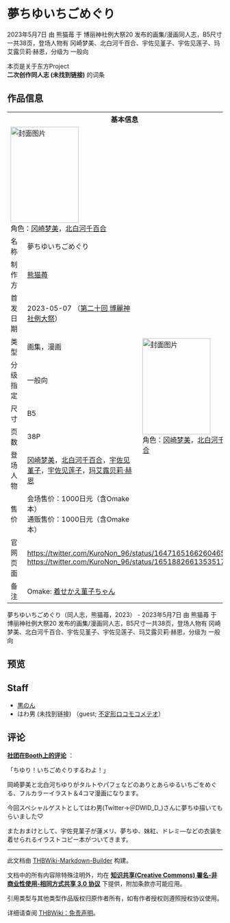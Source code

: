 # 夢ちゆいちごめぐり

<!-- source html: G:\repos\THBWiki-Markdown-Builder\THBWikiMarkdown\Temp\main\8\83\ns0%3A%E5%A4%A2%E3%81%A1%E3%82%86%E3%81%84%E3%81%A1%E3%81%94%E3%82%81%E3%81%90%E3%82%8A.html -->

2023年5月7日 由 熊猫苺 于 博丽神社例大祭20 发布的画集/漫画同人志，B5尺寸一共38页，登场人物有 冈崎梦美、北白河千百合、宇佐见堇子、宇佐见莲子、玛艾露贝莉·赫恩，分级为 一般向

本页是关于东方Project  
 **二次创作同人志 (未找到链接)** 的词条
## 作品信息

<table><tbody><tr><th colspan="3">基本信息</th></tr><tr><td class="cover-artwork-mobile" colspan="2"><a href="./文件-夢ちゆいちごめぐり封面.jpg.md" class="image" title="封面图片"><img alt="封面图片" src="https://upload.thwiki.cc/thumb/5/5d/%E5%A4%A2%E3%81%A1%E3%82%86%E3%81%84%E3%81%A1%E3%81%94%E3%82%81%E3%81%90%E3%82%8A%E5%B0%81%E9%9D%A2.jpg/159px-%E5%A4%A2%E3%81%A1%E3%82%86%E3%81%84%E3%81%A1%E3%81%94%E3%82%81%E3%81%90%E3%82%8A%E5%B0%81%E9%9D%A2.jpg" decoding="async" loading="lazy" width="159" height="224" srcset="https://upload.thwiki.cc/thumb/5/5d/%E5%A4%A2%E3%81%A1%E3%82%86%E3%81%84%E3%81%A1%E3%81%94%E3%82%81%E3%81%90%E3%82%8A%E5%B0%81%E9%9D%A2.jpg/238px-%E5%A4%A2%E3%81%A1%E3%82%86%E3%81%84%E3%81%A1%E3%81%94%E3%82%81%E3%81%90%E3%82%8A%E5%B0%81%E9%9D%A2.jpg 1.5x, https://upload.thwiki.cc/thumb/5/5d/%E5%A4%A2%E3%81%A1%E3%82%86%E3%81%84%E3%81%A1%E3%81%94%E3%82%81%E3%81%90%E3%82%8A%E5%B0%81%E9%9D%A2.jpg/317px-%E5%A4%A2%E3%81%A1%E3%82%86%E3%81%84%E3%81%A1%E3%81%94%E3%82%81%E3%81%90%E3%82%8A%E5%B0%81%E9%9D%A2.jpg 2x" data-file-width="1076" data-file-height="1518"></a><div class="cover-char">角色：<a href="./冈崎梦美.md" title="冈崎梦美">冈崎梦美</a>，<a href="./北白河千百合.md" title="北白河千百合">北白河千百合</a></div></td>
</tr><tr><td class="label">名称</td><td colspan="2"> 夢ちゆいちごめぐり </td></tr><tr><td class="label">制作方</td><td><a href="./熊猫苺.md" title="熊猫苺">熊猫苺</a></td><td class="cover-artwork" rowspan="8" style="min-width:224px;"><a href="./文件-夢ちゆいちごめぐり封面.jpg.md" class="image" title="封面图片"><img alt="封面图片" src="https://upload.thwiki.cc/thumb/5/5d/%E5%A4%A2%E3%81%A1%E3%82%86%E3%81%84%E3%81%A1%E3%81%94%E3%82%81%E3%81%90%E3%82%8A%E5%B0%81%E9%9D%A2.jpg/159px-%E5%A4%A2%E3%81%A1%E3%82%86%E3%81%84%E3%81%A1%E3%81%94%E3%82%81%E3%81%90%E3%82%8A%E5%B0%81%E9%9D%A2.jpg" decoding="async" loading="lazy" width="159" height="224" srcset="https://upload.thwiki.cc/thumb/5/5d/%E5%A4%A2%E3%81%A1%E3%82%86%E3%81%84%E3%81%A1%E3%81%94%E3%82%81%E3%81%90%E3%82%8A%E5%B0%81%E9%9D%A2.jpg/238px-%E5%A4%A2%E3%81%A1%E3%82%86%E3%81%84%E3%81%A1%E3%81%94%E3%82%81%E3%81%90%E3%82%8A%E5%B0%81%E9%9D%A2.jpg 1.5x, https://upload.thwiki.cc/thumb/5/5d/%E5%A4%A2%E3%81%A1%E3%82%86%E3%81%84%E3%81%A1%E3%81%94%E3%82%81%E3%81%90%E3%82%8A%E5%B0%81%E9%9D%A2.jpg/317px-%E5%A4%A2%E3%81%A1%E3%82%86%E3%81%84%E3%81%A1%E3%81%94%E3%82%81%E3%81%90%E3%82%8A%E5%B0%81%E9%9D%A2.jpg 2x" data-file-width="1076" data-file-height="1518"></a><div class="cover-char">角色：<a href="./冈崎梦美.md" title="冈崎梦美">冈崎梦美</a>，<a href="./北白河千百合.md" title="北白河千百合">北白河千百合</a></div></td>
</tr><tr><td class="label">首发日期</td><td>2023-05-07&#160;（<a href="/展会作品列表?e=%E5%8D%9A%E4%B8%BD%E7%A5%9E%E7%A4%BE%E4%BE%8B%E5%A4%A7%E7%A5%AD%2320">第二十回 博麗神社例大祭</a>）</td></tr><tr><td class="label">类型</td><td>画集，漫画</td></tr><tr><td class="label">分级指定</td><td>一般向</td></tr><tr><td class="label">尺寸</td><td>B5</td></tr><tr><td class="label">页数</td><td>38P</td></tr><tr><td class="label">登场人物</td><td><a href="./冈崎梦美.md" title="冈崎梦美">冈崎梦美</a>，<a href="./北白河千百合.md" title="北白河千百合">北白河千百合</a>，<a href="./宇佐见堇子.md" title="宇佐见堇子">宇佐见堇子</a>，<a href="./宇佐见莲子.md" title="宇佐见莲子">宇佐见莲子</a>，<a href="./玛艾露贝莉·赫恩.md" title="玛艾露贝莉·赫恩">玛艾露贝莉·赫恩</a></td></tr><tr><td class="label">售价</td><td>会场售价：1000日元（含Omake本）<br>通贩售价：1000日元（含Omake本）</td></tr>
<tr><td class="label">官网页面</td><td colspan="2"><a rel="nofollow" class="external free" href="https://twitter.com/KuroNon_96/status/1647165166260465664">https://twitter.com/KuroNon_96/status/1647165166260465664</a><br><a rel="nofollow" class="external free" href="https://twitter.com/KuroNon_96/status/1651882661353517056">https://twitter.com/KuroNon_96/status/1651882661353517056</a></td></tr><tr><td class="label">备注</td><td colspan="2">Omake: <a href="./着せかえ菫子ちゃん.md" title="着せかえ菫子ちゃん">着せかえ菫子ちゃん</a></td></tr></tbody></table>

夢ちゆいちごめぐり（同人志，熊猫苺，2023） - 2023年5月7日 由 熊猫苺 于 博丽神社例大祭20 发布的画集/漫画同人志，B5尺寸一共38页，登场人物有 冈崎梦美、北白河千百合、宇佐见堇子、宇佐见莲子、玛艾露贝莉·赫恩，分级为 一般向
## 预览
## Staff
- [黒のん](./黒のん.md)
- はわ男 (未找到链接) （guest; [不定形ロコモコメテオ](./不定形ロコモコメテオ.md)）

## 评论

  
 **[社团在Booth上的评论](https://kurousakuronon.booth.pm/items/4691536)** ：  

「ちゆり！いちごめぐりするわよ！」  

岡崎夢美と北白河ちゆりがタルトやパフェなどのありとあらゆるいちごをめぐる、フルカラーイラスト＆4コマ漫画になります。  

今回スペシャルゲストとしてはわ男(Twitter→＠DWID_D_)さんに夢ちゆ描いてもらいました♡  

  

またおまけとして、宇佐見菫子が蓮メリ、夢ちゆ、妹紅、ドレミ―などの衣装を着せられるイラストコピー本がついてきます。
  


  
  

  





---

此文档由 [THBWiki-Markdown-Builder](https://github.com/Delsin-Yu/THBWiki-Markdown-Builder) 构建。

文档中的所有内容除特殊注明外，均在 [**知识共享(Creative Commons) 署名-非商业性使用-相同方式共享 3.0 协议**](https://creativecommons.org/licenses/by-sa/3.0/deed.zh-hans) 下提供，附加条款亦可能应用。

引用类型与其他类型作品版权归原作者所有，如有作者授权则遵照授权协议使用。

详细请查阅 [THBWiki：免责声明](https://thbwiki.cc/THBWiki:%E5%85%8D%E8%B4%A3%E5%A3%B0%E6%98%8E)。

